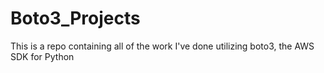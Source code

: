 # Boto3_Projects
This is a repo containing all of the work I've done utilizing boto3, the AWS SDK for Python
